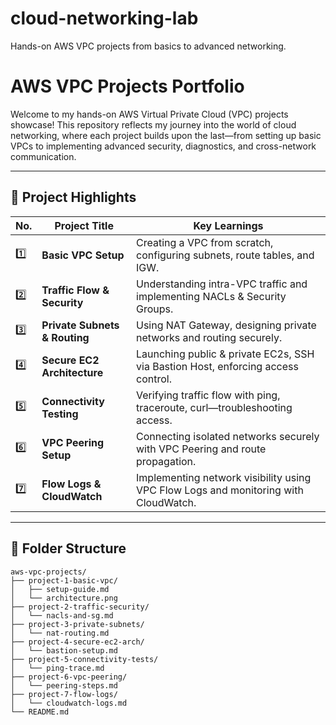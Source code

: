 # cloud-networking-lab
Hands-on AWS VPC projects from basics to advanced networking.
# AWS VPC Projects Portfolio

Welcome to my hands-on AWS Virtual Private Cloud (VPC) projects showcase! 
This repository reflects my journey into the world of cloud networking, where each project builds upon the last—from setting up basic VPCs to implementing advanced security, diagnostics, and cross-network communication.

---

## 🔷 Project Highlights

| No. | Project Title | Key Learnings |
|-----|---------------|----------------|
| 1️⃣ | **Basic VPC Setup** | Creating a VPC from scratch, configuring subnets, route tables, and IGW. |
| 2️⃣ | **Traffic Flow & Security** | Understanding intra-VPC traffic and implementing NACLs & Security Groups. |
| 3️⃣ | **Private Subnets & Routing** | Using NAT Gateway, designing private networks and routing securely. |
| 4️⃣ | **Secure EC2 Architecture** | Launching public & private EC2s, SSH via Bastion Host, enforcing access control. |
| 5️⃣ | **Connectivity Testing** | Verifying traffic flow with ping, traceroute, curl—troubleshooting access. |
| 6️⃣ | **VPC Peering Setup** | Connecting isolated networks securely with VPC Peering and route propagation. |
| 7️⃣ | **Flow Logs & CloudWatch** | Implementing network visibility using VPC Flow Logs and monitoring with CloudWatch. |

---

## 📁 Folder Structure

```plaintext
aws-vpc-projects/
├── project-1-basic-vpc/
│   ├── setup-guide.md
│   └── architecture.png
├── project-2-traffic-security/
│   └── nacls-and-sg.md
├── project-3-private-subnets/
│   └── nat-routing.md
├── project-4-secure-ec2-arch/
│   └── bastion-setup.md
├── project-5-connectivity-tests/
│   └── ping-trace.md
├── project-6-vpc-peering/
│   └── peering-steps.md
├── project-7-flow-logs/
│   └── cloudwatch-logs.md
└── README.md
